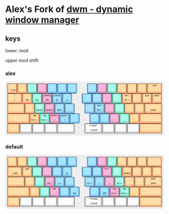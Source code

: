# Alex's Fork of [dwm - dynamic window manager](http://dwm.suckless.org/)

## keys

lower: mod

upper mod shift

### alex

![keys](/keyboard-layout-editor.com/uhk-ansi-dwm.png?raw=true)

### default

![keys](/keyboard-layout-editor.com/uhk-ansi-dwm-default.png?raw=true)
